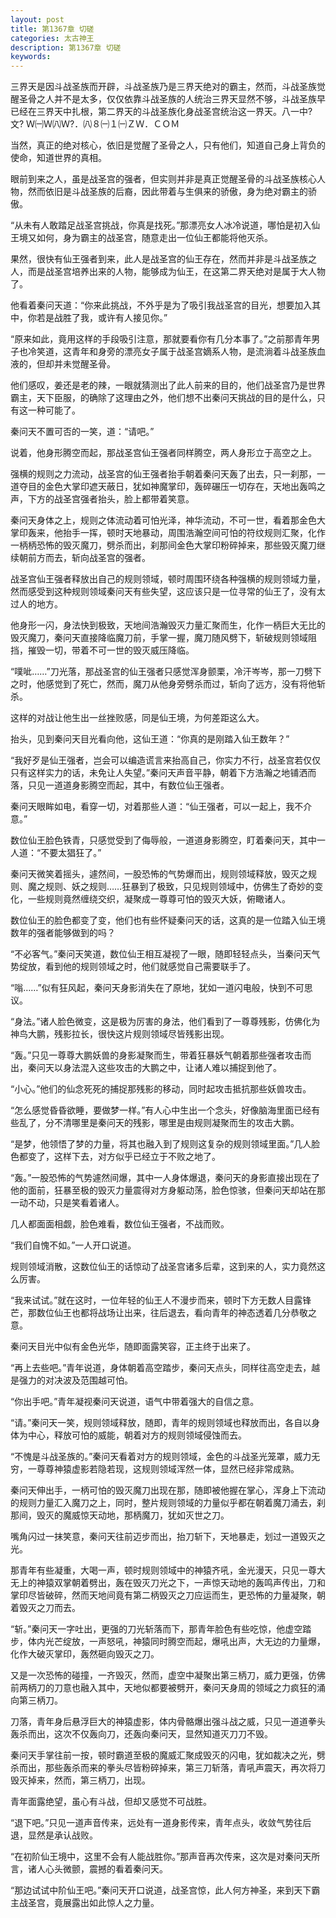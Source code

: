 ```yaml
---
layout: post
title: 第1367章 切磋
categories: 太古神王
description: 第1367章 切磋
keywords:
---
```


三界天是因斗战圣族而开辟，斗战圣族乃是三界天绝对的霸主，然而，斗战圣族觉醒圣骨之人并不是太多，仅仅依靠斗战圣族的人统治三界天显然不够，斗战圣族早已经在三界天中扎根，第二界天的斗战圣族化身战圣宫统治这一界天。八一中?文? Ｗ㈠Ｗ㈧Ｗ?．㈧８㈠１㈠ＺＷ．ＣＯＭ

当然，真正的绝对核心，依旧是觉醒了圣骨之人，只有他们，知道自己身上背负的使命，知道世界的真相。

眼前到来之人，虽是战圣宫的强者，但实则并非是真正觉醒圣骨的斗战圣族核心人物，然而依旧是斗战圣族的后裔，因此带着与生俱来的骄傲，身为绝对霸主的骄傲。

“从未有人敢踏足战圣宫挑战，你真是找死。”那漂亮女人冰冷说道，哪怕是初入仙王境又如何，身为霸主的战圣宫，随意走出一位仙王都能将他灭杀。

果然，很快有仙王强者到来，此人是战圣宫的仙王存在，然而并非是斗战圣族之人，而是战圣宫培养出来的人物，能够成为仙王，在这第二界天绝对是属于大人物了。

他看着秦问天道：“你来此挑战，不外乎是为了吸引我战圣宫的目光，想要加入其中，你若是战胜了我，或许有人接见你。”

“原来如此，竟用这样的手段吸引注意，那就要看你有几分本事了。”之前那青年男子也冷笑道，这青年和身旁的漂亮女子属于战圣宫嫡系人物，是流淌着斗战圣族血液的，但却并未觉醒圣骨。

他们感叹，姜还是老的辣，一眼就猜测出了此人前来的目的，他们战圣宫乃是世界霸主，天下臣服，的确除了这理由之外，他们想不出秦问天挑战的目的是什么，只有这一种可能了。

秦问天不置可否的一笑，道：“请吧。”

说着，他身形腾空而起，那战圣宫仙王强者同样腾空，两人身形立于高空之上。

强横的规则之力流动，战圣宫的仙王强者抬手朝着秦问天轰了出去，只一刹那，一道夺目的金色大掌印遮天蔽日，犹如神魔掌印，轰碎碾压一切存在，天地出轰鸣之声，下方的战圣宫强者抬头，脸上都带着笑意。

秦问天身体之上，规则之体流动着可怕光泽，神华流动，不可一世，看着那金色大掌印轰来，他抬手一挥，顿时天地暴动，周围浩瀚空间可怕的符纹规则汇聚，化作一柄柄恐怖的毁灭魔刀，劈杀而出，刹那间金色大掌印粉碎掉来，那些毁灭魔刀继续朝前方而去，斩向战圣宫的强者。

战圣宫仙王强者释放出自己的规则领域，顿时周围环绕各种强横的规则领域力量，然而感受到这种规则领域秦问天有些失望，这应该只是一位寻常的仙王了，没有太过人的地方。

他身形一闪，身法快到极致，天地间浩瀚毁灭力量汇聚而生，化作一柄巨大无比的毁灭魔刀，秦问天直接降临魔刀前，手掌一握，魔刀随风劈下，斩破规则领域阻挡，摧毁一切，带着不可一世的毁灭威压降临。

“噗呲……”刀光落，那战圣宫的仙王强者只感觉浑身颤栗，冷汗岑岑，那一刀劈下之时，他感觉到了死亡，然而，魔刀从他身旁劈杀而过，斩向了远方，没有将他斩杀。

这样的对战让他生出一丝挫败感，同是仙王境，为何差距这么大。

抬头，见到秦问天目光看向他，这仙王道：“你真的是刚踏入仙王数年？”

“我好歹是仙王强者，岂会可以编造谎言来抬高自己，你实力不行，战圣宫若仅仅只有这样实力的话，未免让人失望。”秦问天声音平静，朝着下方浩瀚之地铺洒而落，只见一道道身影腾空而起，其中，有数位仙王强者。

秦问天眼眸如电，看穿一切，对着那些人道：“仙王强者，可以一起上，我不介意。”

数位仙王脸色铁青，只感觉受到了侮辱般，一道道身影腾空，盯着秦问天，其中一人道：“不要太猖狂了。”

秦问天微笑着摇头，遽然间，一股恐怖的气势爆而出，规则领域释放，毁灭之规则、魔之规则、妖之规则……狂暴到了极致，只见规则领域中，仿佛生了奇妙的变化，一些规则竟然缠绕交织，凝聚成一尊尊可怕的毁灭大妖，俯瞰诸人。

数位仙王的脸色都变了变，他们也有些怀疑秦问天的话，这真的是一位踏入仙王境数年的强者能够做到的吗？

“不必客气。”秦问天笑道，数位仙王相互凝视了一眼，随即轻轻点头，当秦问天气势绽放，看到他的规则领域之时，他们就感觉自己需要联手了。

“嗡……”似有狂风起，秦问天身影消失在了原地，犹如一道闪电般，快到不可思议。

“身法。”诸人脸色微变，这是极为厉害的身法，他们看到了一尊尊残影，仿佛化为神鸟大鹏，残影拉长，很快这片规则领域尽皆残影出现。

“轰。”只见一尊尊大鹏妖兽的身影凝聚而生，带着狂暴妖气朝着那些强者攻击而出，秦问天以身法混入这些攻击的大鹏之中，让诸人难以捕捉到他了。

“小心。”他们的仙念死死的捕捉那残影的移动，同时起攻击抵抗那些妖兽攻击。

“怎么感觉昏昏欲睡，要做梦一样。”有人心中生出一个念头，好像脑海里面已经有些乱了，分不清哪里是秦问天的残影，哪里是由规则凝聚而生的攻击大鹏。

“是梦，他领悟了梦的力量，将其也融入到了规则这复杂的规则领域里面。”几人脸色都变了，这样下去，对方似乎已经立于不败之地了。

“轰。”一股恐怖的气势遽然间爆，其中一人身体爆退，秦问天的身影直接出现在了他的面前，狂暴至极的毁灭力量震得对方身躯动荡，脸色惊骇，但秦问天却站在那一动不动，只是笑看着诸人。

几人都面面相觑，脸色难看，数位仙王强者，不战而败。

“我们自愧不如。”一人开口说道。

规则领域消散，这数位仙王的话惊动了战圣宫诸多后辈，这到来的人，实力竟然这么厉害。

“我来试试。”就在这时，一位年轻的仙王人不漫步而来，顿时下方无数人目露锋芒，那数位仙王也都将战场让出来，往后退去，看向青年的神态透着几分恭敬之意。

秦问天目光中似有金色光华，随即面露笑容，正主终于出来了。

“再上去些吧。”青年说道，身体朝着高空踏步，秦问天点头，同样往高空走去，越是强力的对决波及范围越可怕。

“你出手吧。”青年凝视秦问天说道，语气中带着强大的自信之意。

“请。”秦问天一笑，规则领域释放，随即，青年的规则领域也释放而出，各自以身体为中心，释放可怕的威能，朝着对方的规则领域侵蚀而去。

“不愧是斗战圣族的。”秦问天看着对方的规则领域，金色的斗战圣光笼罩，威力无穷，一尊尊神猿虚影若隐若现，这规则领域浑然一体，显然已经非常成熟。

秦问天伸出手，一柄可怕的毁灭魔刀出现在那，随即被他握在掌心，浑身上下流动的规则力量汇入魔刀之上，同时，整片规则领域的力量似乎都在朝着魔刀涌去，刹那间，毁灭的魔威惊天动地，那柄魔刀，犹如灭世之刀。

嘴角闪过一抹笑意，秦问天往前迈步而出，抬刀斩下，天地暴走，划过一道毁灭之光。

那青年有些凝重，大喝一声，顿时规则领域中的神猿齐吼，金光漫天，只见一尊大无上的神猿双掌朝着劈出，轰在毁灭刀光之下，一声惊天动地的轰鸣声传出，刀和掌印尽皆破碎，然而天地间竟有第二柄毁灭之刀应运而生，更恐怖的力量凝聚，朝着毁灭之刀而去。

“斩。”秦问天一字吐出，更强的刀光斩落而下，那青年脸色有些吃惊，他虚空踏步，体内光芒绽放，一声怒吼，神猿同时腾空而起，爆吼出声，大无边的力量爆，化作大破灭掌印，轰然砸向毁灭之刀。

又是一次恐怖的碰撞，一齐毁灭，然而，虚空中凝聚出第三柄刀，威力更强，仿佛前两柄刀的刀意也融入其中，天地似都要被劈开，秦问天身周的领域之力疯狂的涌向第三柄刀。

刀落，青年身后悬浮巨大的神猿虚影，体内骨骼爆出强斗战之威，只见一道道拳头轰杀而出，这次不仅轰向刀，还轰向秦问天，显然知道灭刀刀不毁。

秦问天手掌往前一按，顿时霸道至极的魔威汇聚成毁灭的闪电，犹如裁决之光，劈杀而出，那些轰杀而来的拳头尽皆粉碎掉来，第三刀斩落，青吼声震天，再次将刀毁灭掉来，然而，第三柄刀，出现。

青年面露绝望，虽心有斗战，但却又感觉不可战胜。

“退下吧。”只见一道声音传来，远处有一道身影传来，青年点头，收敛气势往后退，显然是承认战败。

“在初阶仙王境中，这里不会有人能战胜你。”那声音再次传来，这次是对秦问天所言，诸人心头微颤，震撼的看着秦问天。

“那边试试中阶仙王吧。”秦问天开口说道，战圣宫惊，此人何方神圣，来到天下霸主战圣宫，竟展露出如此惊人之力量。

